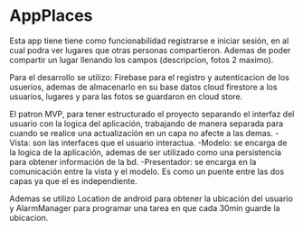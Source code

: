 # AppPlaces
Esta app tiene tiene como funcionabilidad registrarse e iniciar sesión, en al cual podra ver lugares que otras personas compartieron.
Ademas de poder compartir un lugar llenando los campos (descripcion, fotos 2 maximo).

Para el desarrollo se utilizo:
Firebase para el registro y autenticacion de los usuerios, ademas de almacenarlo en su base datos cloud firestore a los usuarios, lugares y
para las fotos se guardaron en cloud store.

El patron MVP, para tener estructurado el proyecto separando el interfaz del usuario con la logica del aplicación, trabajando de manera 
separada para cuando se realice una actualización en un capa no afecte a las demas.
  -Vista: son las interfaces que el usuario interactua.
  -Modelo: se encarga de la logica de la aplicación, ademas de ser utilizado como una persistencia para obtener información de la bd.
  -Presentador: se encarga en la comunicación entre la vista y el modelo. Es como un puente entre las dos capas ya que el es independiente.

Ademas se utilizo Location de android para obtener la ubicación del usuario y AlarmManager para programar una tarea en que cada 30min
guarde la ubicacion.


